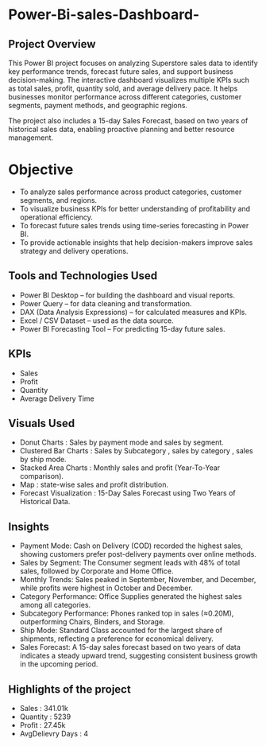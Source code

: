 # Power-Bi-sales-Dashboard-
## Project Overview
This Power BI project focuses on analyzing Superstore sales data to identify key performance trends, forecast future sales, and support business decision-making. The interactive dashboard visualizes multiple KPIs such as total sales, profit, quantity sold, and average delivery pace. It helps businesses monitor performance across different categories, customer segments, payment methods, and geographic regions.

The project also includes a 15-day Sales Forecast, based on two years of historical sales data, enabling proactive planning and better resource management.


# Objective 
- To analyze sales performance across product categories, customer segments, and regions.
- To visualize business KPIs for better understanding of profitability and operational efficiency.
- To forecast future sales trends using time-series forecasting in Power BI.
- To provide actionable insights that help decision-makers improve sales strategy and delivery operations.

## Tools and Technologies Used
- Power BI Desktop – for building the dashboard and visual reports.  
- Power Query – for data cleaning and transformation.  
- DAX (Data Analysis Expressions) – for calculated measures and KPIs.  
- Excel / CSV Dataset – used as the data source.  
- Power BI Forecasting Tool – For predicting 15-day future sales.

## KPIs
- Sales
- Profit
- Quantity
- Average Delivery Time

## Visuals Used
- Donut Charts : Sales by payment mode and sales by segment.
- Clustered Bar Charts : Sales by Subcategory , sales by category , sales by ship mode.
- Stacked Area Charts : Monthly sales and profit (Year-To-Year comparison).
- Map : state-wise sales and profit distribution.
- Forecast Visualization : 15-Day Sales Forecast using Two Years of Historical Data.

## Insights
- Payment Mode: Cash on Delivery (COD) recorded the highest sales, showing customers prefer post-delivery payments over online methods.
- Sales by Segment: The Consumer segment leads with 48% of total sales, followed by Corporate and Home Office.
- Monthly Trends: Sales peaked in September, November, and December, while profits were highest in October and December.
- Category Performance: Office Supplies generated the highest sales among all categories.
- Subcategory Performance: Phones ranked top in sales (≈0.20M), outperforming Chairs, Binders, and Storage.
- Ship Mode: Standard Class accounted for the largest share of shipments, reflecting a preference for economical delivery.
- Sales Forecast: A 15-day sales forecast based on two years of data indicates a steady upward trend, suggesting consistent business growth in the upcoming period.

## Highlights of the project
- Sales : 341.01k
- Quantity : 5239
- Profit : 27.45k
- AvgDelievry Days : 4

  
